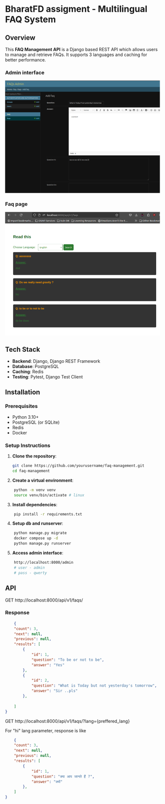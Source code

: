 # BharatFD assigment - Multilingual FAQ System


## Overview
This **FAQ Management API** is a Django based REST API which allows users to manage and retrieve FAQs. It supports 3 languages and caching for better performance.

### Admin interface

![admin](res/admin.png)

### Faq page

![faq](res/page.png)

## Tech Stack
- **Backend**: Django, Django REST Framework 
- **Database**: PostgreSQL
- **Caching**: Redis
- **Testing**: Pytest, Django Test Client

## Installation

### Prerequisites
- Python 3.10+
- PostgreSQL (or SQLite)
- Redis 
- Docker

### Setup Instructions

1. **Clone the repository**:
   ```bash
   git clone https://github.com/yourusername/faq-management.git
   cd faq-management

2. **Create a virtual environment**:
```bash
    python -m venv venv
    source venv/bin/activate # linux  
```
3. **Install dependencies**:
```bash
    pip install -r requirements.txt
```
4. **Setup db and runserver**:
```bash
    python manage.py migrate
    docker compose up -d
    python manage.py runserver
```

5. **Access admin interface**:
```bash
    http://localhost:8000/admin
    # user - admin
    # pass - qwerty
```


## API

GET http://localhost:8000/api/v1/faqs/

### Response

```json
    {
    "count": 3,
    "next": null,
    "previous": null,
    "results": [
        {
            "id": 1,
            "question": "To be or not to be",
            "answer": "Yes"
        },
        {
            "id": 2,
            "question": "What is Today but not yesterday's tomorrow",
            "answer": "Sir ..pls"
        },
        
    ]
}
```
GET http://localhost:8000/api/v1/faqs/?lang={preffered_lang}

For "hi" lang parameter, response is like

```json
    {
    "count": 3,
    "next": null,
    "previous": null,
    "results": [
        {
            "id": 1,
            "question": "क्या आप जानते हैं ?",
            "answer": "क्यों"
        },
    ]
}

```

